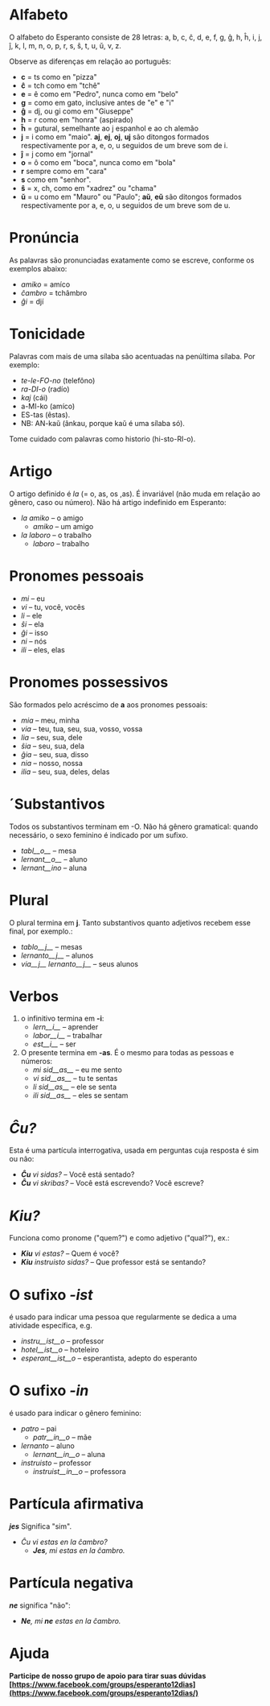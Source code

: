 # Alfabeto

O alfabeto do Esperanto consiste de 28 letras: a, b, c, ĉ, d, e, f, g, ĝ, h, ĥ, i, j, ĵ, k, l, m, n, o, p, r, s, ŝ, t, u, ŭ, v, z.

Observe as diferenças em relação ao português:

- __c__ = ts como en "pizza"
- __ĉ__ = tch como em "tchê"
- __e__ = ê como em "Pedro", nunca como em "belo"
- __g__ = como em gato, inclusive antes de "e" e "i"
- __ĝ__ = dj, ou gi como em "Giuseppe"
- __h__ = r como em "honra" (aspirado)
- __ĥ__ = gutural, semelhante ao j espanhol e ao ch alemão
- __j__ = i como em "maio". __aj__, __ej__, __oj__, __uj__ são ditongos formados respectivamente por a, e, o, u seguidos de um breve som de i.
- __ĵ__ = j como em "jornal"
- __o__ = ô como em "boca", nunca como em "bola"
- __r__ sempre como em "cara"
- __s__ como em "senhor".
- __ŝ__ = x, ch, como em "xadrez" ou "chama"
- __ŭ__ = u como em "Mauro" ou "Paulo"; __aŭ__, __eŭ__ são ditongos formados respectivamente por a, e, o, u seguidos de um breve som de u.


# Pronúncia

As palavras são pronunciadas exatamente como se escreve, conforme os exemplos abaixo:

- *amiko* = amíco
- *ĉambro* = tchâmbro
- *ĝi* = djí

# Tonicidade

Palavras com mais de uma sílaba são acentuadas na penúltima sílaba. Por exemplo:

- *te-le-FO-no* (telefôno)
- *ra-DI-o* (radío)
- *kaj* (cái)
- a-MI-ko (amíco)
- ES-tas (êstas).
- NB: AN-kaŭ (ânkau, porque kaŭ é uma sílaba só).

Tome cuidado com palavras como historio (hi-sto-RI-o).

# Artigo

O artigo definido é *la* (= o, as, os ,as). É invariável (não muda em relação ao gênero, caso ou número). Não há artigo indefinido em Esperanto:

- *la amiko* – o amigo
  - *amiko* – um amigo
- *la laboro* – o trabalho
  - *laboro* – trabalho

# Pronomes pessoais

- *mi* – eu
- *vi* – tu, você, vocês
- *li* – ele
- *ŝi* – ela
- *ĝi* – isso
- *ni* – nós
- *ili* – eles, elas



# Pronomes possessivos

São formados pelo acréscimo de __a__ aos pronomes pessoais:

- *mia* – meu, minha
- *via* – teu, tua, seu, sua, vosso, vossa
- *lia* – seu, sua, dele
- *ŝia* – seu, sua, dela
- *ĝia* – seu, sua, disso
- *nia* – nosso, nossa
- *ilia* – seu, sua, deles, delas

# ´Substantivos

Todos os substantivos terminam em -O. Não há gênero gramatical: quando necessário, o sexo feminino é indicado por um sufixo.

- *tabl__o__* – mesa
- *lernant__o__* – aluno
- *lernant__ino* – aluna

# Plural

O plural termina em __j__. Tanto substantivos quanto adjetivos recebem esse final, por exemplo.:

- *tablo__j__* – mesas
- *lernanto__j__* – alunos
- *via__j__ lernanto__j__* – seus alunos

# Verbos

1. o infinitivo termina em __-i__:
   - *lern__i__* – aprender
   - *labor__i__* – trabalhar
   - *est__i__* – ser
2. O presente termina em __-as__. É o mesmo para todas as pessoas e números:
   - *mi sid__as__* – eu me sento
   - *vi sid__as__* – tu te sentas
   - *li sid__as__* – ele se senta
   - *ili sid__as__* – eles se sentam

# *Ĉu?*

Esta é uma partícula interrogativa, usada em perguntas cuja resposta é sim ou não:

- *__Ĉu__ vi sidas?* – Você está sentado?
- *__Ĉu__ vi skribas?* – Você está escrevendo? Você escreve?

# *Kiu?*

Funciona como pronome ("quem?") e como adjetivo ("qual?"), ex.:

- *__Kiu__ vi estas?* – Quem é você?
- *__Kiu__ instruisto sidas?* – Que professor está se sentando?


# O sufixo *-ist*

é usado para indicar uma pessoa que regularmente se dedica a uma atividade específica, e.g.


- *instru__ist__o* – professor
- *hotel__ist__o* – hoteleiro
- *esperant__ist__o* – esperantista, adepto do esperanto


# O sufixo *-in*

é usado para indicar o gênero feminino:

- *patro* – pai
    - *patr__in__o* – mãe
- *lernanto* – aluno
    - *lernant__in__o* – aluna
- *instruisto* – professor
    - *instruist__in__o* – professora

# Partícula afirmativa

*__jes__* Significa "sim".

- *Ĉu vi estas en la ĉambro?* 
  - *__Jes__, mi estas en la ĉambro.* 

# Partícula negativa

*__ne__* significa "não":

- *__Ne__, mi __ne__ estas en la ĉambro.* 

# Ajuda
**Participe de nosso grupo de apoio para tirar suas dúvidas [https://www.facebook.com/groups/esperanto12dias](https://www.facebook.com/groups/esperanto12dias/)**
